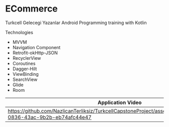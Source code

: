 # ECommerce

Turkcell Gelecegi Yazanlar Android Programming training with Kotlin

Technologies

- MVVM
- Navigation Component
- Retrofit-okHttp-JSON
- RecyclerView
- Coroutines
- Dagger-Hilt
- ViewBinding
- SearchView
- Glide
- Room

| Application Video         | 
| ------------------------- | 
|https://github.com/NazlicanTerliksiz/TurkcellCapstoneProject/assets/103425386/406d0e4a-0836-43ac-9b2b-eb74afc44e47|
